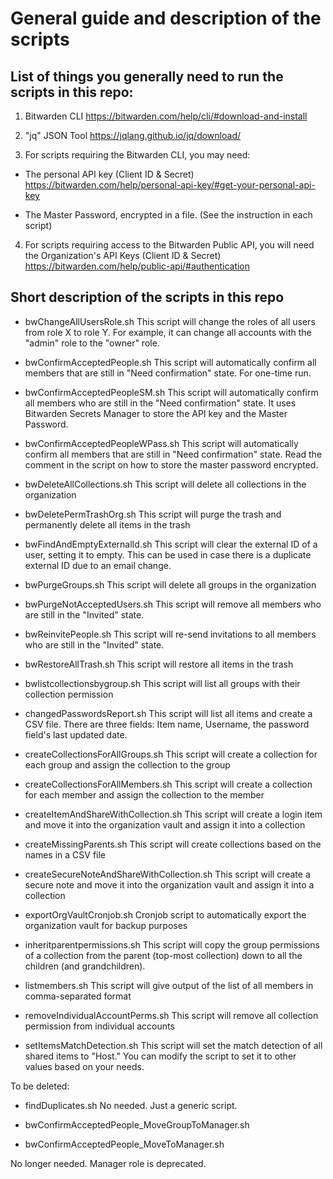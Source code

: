 # General guide and description of the scripts

## List of things you generally need to run the scripts in this repo:
1. Bitwarden CLI
https://bitwarden.com/help/cli/#download-and-install

2. "jq" JSON Tool
https://jqlang.github.io/jq/download/

3. For scripts requiring the Bitwarden CLI, you may need:
- The personal API key (Client ID & Secret)
https://bitwarden.com/help/personal-api-key/#get-your-personal-api-key

- The Master Password, encrypted in a file. (See the instruction in each script)

4. For scripts requiring access to the Bitwarden Public API, you will need the Organization's API Keys (Client ID & Secret)
https://bitwarden.com/help/public-api/#authentication


## Short description of the scripts in this repo

- bwChangeAllUsersRole.sh
  This script will change the roles of all users from role X to role Y. For example, it can change all accounts with the "admin" role to the "owner" role.

- bwConfirmAcceptedPeople.sh
  This script will automatically confirm all members that are still in "Need confirmation" state. For one-time run.

- bwConfirmAcceptedPeopleSM.sh
This script will automatically confirm all members who are still in the "Need confirmation" state. It uses Bitwarden Secrets Manager to store the API key and the Master Password.

- bwConfirmAcceptedPeopleWPass.sh
This script will automatically confirm all members that are still in "Need confirmation" state. Read the comment in the script on how to store the master password encrypted.

- bwDeleteAllCollections.sh
This script will delete all collections in the organization

- bwDeletePermTrashOrg.sh
This script will purge the trash and permanently delete all items in the trash

- bwFindAndEmptyExternalId.sh
This script will clear the external ID of a user, setting it to empty. This can be used in case there is a duplicate external ID due to an email change.

- bwPurgeGroups.sh
This script will delete all groups in the organization

- bwPurgeNotAcceptedUsers.sh
This script will remove all members who are still in the "Invited" state.

- bwReinvitePeople.sh
This script will re-send invitations to all members who are still in the "Invited" state.

- bwRestoreAllTrash.sh
This script will restore all items in the trash

- bwlistcollectionsbygroup.sh
This script will list all groups with their collection permission

- changedPasswordsReport.sh
This script will list all items and create a CSV file. There are three fields: Item name, Username, the password field's last updated date.

- createCollectionsForAllGroups.sh
This script will create a collection for each group and assign the collection to the group

- createCollectionsForAllMembers.sh
This script will create a collection for each member and assign the collection to the member

- createItemAndShareWithCollection.sh
This script will create a login item and move it into the organization vault and assign it into a collection

- createMissingParents.sh
This script will create collections based on the names in a CSV file

- createSecureNoteAndShareWithCollection.sh
This script will create a secure note and move it into the organization vault and assign it into a collection

- exportOrgVaultCronjob.sh
Cronjob script to automatically export the organization vault for backup purposes

- inheritparentpermissions.sh
This script will copy the group permissions of a collection from the parent (top-most collection) down to all the children (and grandchildren).

- listmembers.sh
This script will give output of the list of all members in comma-separated format

- removeIndividualAccountPerms.sh
This script will remove all collection permission from individual accounts

- setItemsMatchDetection.sh
This script will set the match detection of all shared items to "Host." You can modify the script to set it to other values based on your needs.

To be deleted:

- findDuplicates.sh
No needed. Just a generic script.

- bwConfirmAcceptedPeople_MoveGroupToManager.sh
- bwConfirmAcceptedPeople_MoveToManager.sh

No longer needed. Manager role is deprecated.
